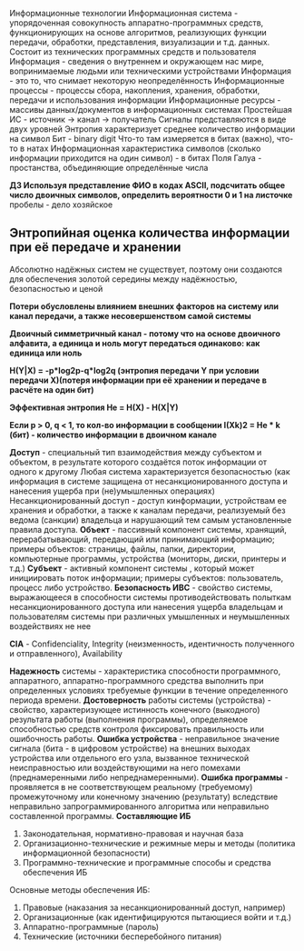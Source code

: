 Информационные технологии
Информационная система - упорядоченная совокупность аппаратно-программных средств, функционирующих на основе алгоритмов, реализующих функции передачи, обработки, представления, визуализации и т.д. данных. Состоит из технических программных средств и пользователя
Информация - сведения о внутреннем и окружающем нас мире, вопринимаемые людьми или техническими устройствами
Информация - это то, что снимает некоторую неопределённость
Информационные процессы - процессы сбора, накопления, хранения, обработки, передачи и использования информации
Информационные ресурсы - массивы данных/документов в информационных системах
Простейшая ИС - источник -> канал -> получатель
Сигналы представляются в виде двух уровней
Энтропия характеризует среднее количество информации на символ
Бит - binary digit
Что-то там измеряется в битах (важно), что-то в натах
Информационная характеристика символов (сколько информации приходится на один символ) - в битах
Поля Галуа - простанства, объединяющие определённые числа

**ДЗ Используя представление ФИО в кодах ASCII, подсчитать общее число двоичных символов, определить вероятности 0 и 1 на листочке**
пробелы - дело хозяйское

## Энтропийная оценка количества информации при её передаче и хранении
Абсолютно надёжных систем не существует, поэтому они создаются для обеспечения золотой середины между надёжностью, безопасностью и ценой

**Потери обусловлены влиянием внешних факторов на систему или канал передачи, а также несовершенством самой системы**

**Двоичный симметричный канал - потому что на основе двоичного алфавита, а единица и ноль могут передаться одинаково: как единица или ноль**

**H(Y|X) = -p\*log2p-q\*log2q (энтропия передачи Y при условии передачи X)(потеря информации при её хранении и передаче в расчёте на один бит)**

**Эффективная энтропия He = H(X) - H(X|Y)**

**Если p > 0, q < 1, то кол-во информации в сообщении I(Xk)2 = He * k (бит) - количество информации в двоичном канале**

**Доступ** - специальный тип взаимодействия между субъектом и объектом, в результате которого создаётся поток информации от одного к другому
Любая система характеризуется безопасностью (как информация в системе защищена от несанкционированного доступа и нанесения ущерба при (не)умышленных операциях)
Несанкционированный доступ - доступ кинформации, устройствам ее хранения и обработки, а также к каналам передачи, реализуемый без ведома (санкции) владельца и нарушающий тем самым установленные правила доступа. 
**Объект** - пассивный компонент системы, хранящий, перерабатывающий, передающий или принимающий информацию; примеры объектов: страницы, файлы, папки, директории, компьютерные программы, устройства (мониторы, диски, принтеры и т.д.)
**Субъект** - активный компонент системы , который может инициировать поток информации; примеры субъектов: пользователь, процесс либо устройство. 
**Безопасность ИВС** - свойство системы, выражающееся в способности системы противодействовать полыткам несанкционированного доступа или нанесения ущерба владельцам и пользователям системы при различных умышленных и неумышленных воздействиях не нее

**CIA** - Confidenciality, Integrity (неизменность, идентичность полученного и отправленного), Availability

**Надежность** системы - характеристика способности программного, аппаратного, аппаратно-программного средства выполнить при определенных условиях требуемые функции в течение определенного периода времени.
**Достоверность** работы системы (устройства) - свойство, характеризующее истинность конечного (выкодного) результата работы (выполнения программы), определяемое способностью средств контроля фиксировать правильность или ошибочность работы.
**Ошибка устройства** - неправильное значение сигнала (бита - в цифровом устройстве) на внешних выходах устройства или отдельного его узла, вызванное технической неисправностью или воздействующими на него помехами (преднамеренными либо непреднамеренными).
**Ошибка программы** - проявляется в не соответствующем реальному (требуемому) промежуточному или конечному значению (результату) вследствие неправильно запрограммированного алгоритма или неправильно составленной программы.
**Составляющие ИБ**
1. Законодательная, нормативно-правовая и научная база
2. Организационно-технические и режимные меры и методы (политика информационной безопасности)
3. Программно-технические и программные способы и средства обеспечения ИБ

Основные методы обеспечения ИБ:
1. Правовые (наказания за несанкционированный доступ, например)
2. Организационные (как идентифицируются пытающиеся войти и т.д.)
3. Аппаратно-программные (пароль)
4. Технические (источники бесперебойного питания)